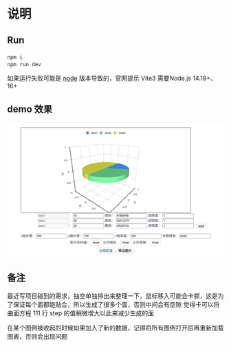 # 说明

## Run

  `npm i` <br/>
  `npm run dev`

  如果运行失败可能是 [node](https://nodejs.org/en/download/) 版本导致的，官网提示 Vite3 需要Node.js 14.18+、16+

## demo 效果

  ![image](src/img/demo.png)

## 备注

  最近写项目碰到的需求，抽空单独拎出来整理一下，鼠标移入可能会卡顿，这是为了保证每个面都能贴合，所以生成了很多个面，否则中间会有空隙
  觉得卡可以将曲面方程 111 行 step 的值稍微增大以此来减少生成的面

  在某个图例被收起的时候如果加入了新的数据，记得将所有图例打开后再重新加载图表，否则会出现问题
